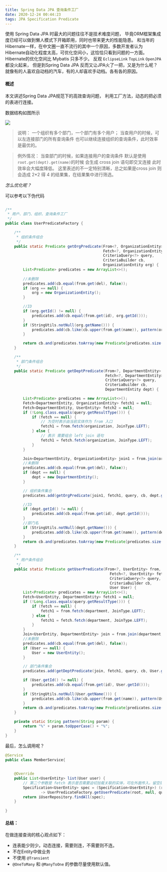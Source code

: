 ```yaml
---
title: Spring Data JPA 查询条件工厂
date: 2020-12-24 00:44:23
tags: JPA Specification Predicate
---
```


使用 Spring Data JPA 时最大的问题往往不是技术难度问题，
毕竟ORM框架集成度已经可以做到懒人模式下开箱即用，同时也带来更大的性能隐患。
和当年的Hibernate一样，在中文圈一直不流行的其中一个原因，多数开发者认为
Hibernate自动化程度太高，可优化空间小，这恰恰只看到问题的一方面。
Hibernate的优化空间比 Mybatis 只多不少。
反观 `EclipseLink` `TopLink` `OpenJPA` 都没火起来，
但是到Spring Data JPA 反而又让JPA火了一把，又是为什么呢？
就像有的人喜欢自动档的汽车，有的人却喜欢手动档。各有各的原因。

#### 概述

本文讲述Spring Data JPA规范下的高效查询问题，
利用工厂方法，动态的把必须的表进行连接。

数据结构如图所示 

![](/img/data-diagram.svg)

> 说明：
> 一个组织有多个部门，一个部门有多个用户；
> 当查用户的时候，可以左连接部门的所有查询条件
> 也可以继续连接组织的查询条件，此时效率是最优的。

>例外情况：
> 当查部门的时候，如果连接用户的查询条件
> 默认是使用`root.get(dept).get(name)`的时候 会生成 cross join 语句即交叉连接
> 此时效率会大幅度降低。
> 这里表述的不一定特别清晰，总之如果是cross join 则会造成 2*2 得 4 的结果集，在结果集中进行筛选。

*怎么优化呢？*

可以参考以下伪代码 

```java

/**
 * 用户、部门、组织、查询条件工厂
 */
public class UserPredicateFactory {

    /**
     * 组织条件组合
     */
    public static Predicate getOrgPredicate(From<?, OrganizationEntity> from,
                                            Fetch<?, OrganizationEntity> fetch,
                                            CriteriaQuery<?> query,
                                            CriteriaBuilder cb,
                                            OrganizationEntity org) {
        List<Predicate> predicates = new ArrayList<>();
        
        //未删除
        predicates.add(cb.equal(from.get(del), false));
        if (org == null) {
            org = new OrganizationEntity();
        }

        //ID
        if (org.getId() != null) {
            predicates.add(cb.equal(from.get(id), org.getId()));
        }
        if (StringUtils.notNull(org.getName())) {
            predicates.add(cb.like(cb.upper(from.get(name)), pattern(org.getName())));
        }

        return cb.and(predicates.toArray(new Predicate[predicates.size()]));
    }

    /**
     * 部门条件组合
     */
    public static Predicate getDeptPredicate(From<?, DepartmentEntity> from,
                                             Fetch<?, DepartmentEntity> fetch,
                                             CriteriaQuery<?> query,
                                             CriteriaBuilder cb,
                                             DepartmentEntity dept) {

        List<Predicate> predicates = new ArrayList<>();
        Fetch<DepartmentEntity, OrganizationEntity> fetch1 = null;
        Fetch<DepartmentEntity, UserEntity> fetch2 = null;
        if (!Long.class.equals(query.getResultType())) {
            if (fetch == null) {
                // 为空时表示由当前实体作为 from 入口
                fetch1 = from.fetch(organization, JoinType.LEFT);
            } else {
                // 表示 需要组合 left join 语句
                fetch1 = fetch.fetch(organization, JoinType.LEFT);
            }
        }

        Join<DepartmentEntity, OrganizationEntity> join1 = from.join(organization, JoinType.LEFT);
        //未删除
        predicates.add(cb.equal(from.get(del), false));
        if (dept == null) {
            dept = new DepartmentEntity();
        }

        // 组织条件集合
        predicates.add(getOrgPredicate(join1, fetch1, query, cb, dept.getOrganization()));

        //ID
        if (dept.getId() != null) {
            predicates.add(cb.equal(from.get(id), dept.getId()));
        }
        //部门名
        if (StringUtils.notNull(dept.getName())) {
            predicates.add(cb.like(cb.upper(from.get(name)), pattern(dept.getName())));
        }
        return cb.and(predicates.toArray(new Predicate[predicates.size()]));
    }

    /**
     * 用户条件组合
     */
    public static Predicate getUserPredicate(From<?, UserEntity> from,
                                               Fetch<?, UserEntity> fetch,
                                               CriteriaQuery<?> query,
                                               CriteriaBuilder cb,
                                               User User) {
        List<Predicate> predicates = new ArrayList<>();
        Fetch<UserEntity, DepartmentEntity> fetch1 = null;
        if (!Long.class.equals(query.getResultType())) {
            if (fetch == null) {
                fetch1 = from.fetch(department, JoinType.LEFT);
            } else {
                fetch1 = fetch.fetch(department, JoinType.LEFT);
            }
        }
        Join<UserEntity, DepartmentEntity> join = from.join(department, JoinType.LEFT);
        //未删除
        predicates.add(cb.equal(from.get(del), false));
        if (User == null) {
            User = new UserEntity();
        }

        // 部门条件集合
        predicates.add(getDeptPredicate(join, fetch1, query, cb, User.getDepartment()));

        if (User.getId() != null) {
            predicates.add(cb.equal(from.get(id), User.getId()));
        }
        if (StringUtils.notNull(User.getName())) {
            predicates.add(cb.like(cb.upper(from.get(name)), pattern(User.getName().trim())));
        }
        return cb.and(predicates.toArray(new Predicate[predicates.size()]));
    }

    private static String pattern(String param) {
        return "%" + param.toUpperCase() + "%";
    }
}

```

最后，怎么调用呢？

```java
@Service
public class MemberService{
    
    
    @Override
    public List<UserEntity> list(User user) {
        // 第二个参数是 fetch 表示是否需要迫切加载关联的实体，可在外面传入，留空则由参数自动判断。
        Specification<UserEntity> spec = (Specification<UserEntity>) (root, query, cb)
                -> UserPredicateFactory.getUserPredicate(root, null, query, cb, user);
        return iUserRepository.findAll(spec);
    }
    
}
```

#### 总结：

在做连接查询的核心观点如下：
- 连表能少则少。动态连接，需要则连，不需要则不连。
- 不在Entity中做业务
- 不使用 `@Transient`
- `@OneToMany` 和 `@ManyToOne` 的参数尽量使用默认值。